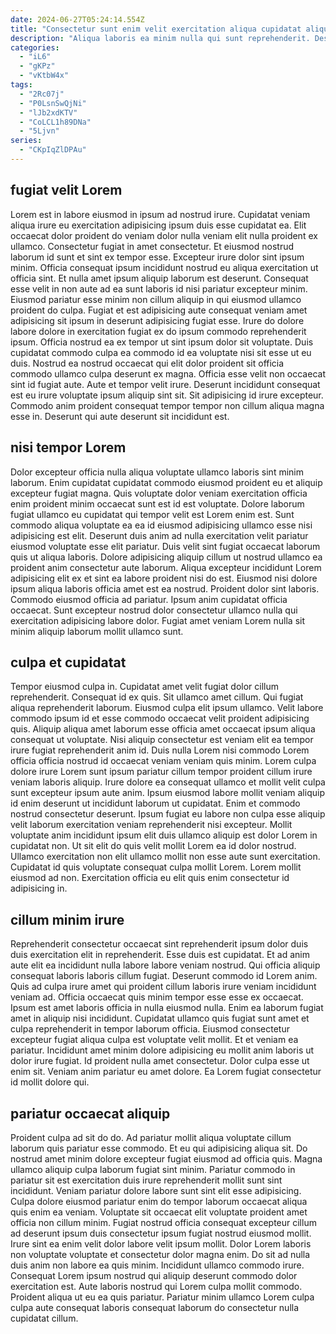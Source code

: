 ```yaml
---
date: 2024-06-27T05:24:14.554Z
title: "Consectetur sunt enim velit exercitation aliqua cupidatat aliqua occaecat cillum do."
description: "Aliqua laboris ea minim nulla qui sunt reprehenderit. Deserunt velit amet pariatur est consectetur exercitation ea consectetur veniam dolor nulla voluptate."
categories:
  - "iL6"
  - "gKPz"
  - "vKtbW4x"
tags:
  - "2Rc07j"
  - "P0LsnSwQjNi"
  - "lJb2xdKTV"
  - "CoLCL1h89DNa"
  - "5Ljvn"
series:
  - "CKpIqZlDPAu"
---
```



## fugiat velit Lorem

Lorem est in labore eiusmod in ipsum ad nostrud irure. Cupidatat veniam aliqua irure eu exercitation adipisicing ipsum duis esse cupidatat ea. Elit occaecat dolor proident do veniam dolor nulla veniam elit nulla proident ex ullamco. Consectetur fugiat in amet consectetur. Et eiusmod nostrud laborum id sunt et sint ex tempor esse. Excepteur irure dolor sint ipsum minim. Officia consequat ipsum incididunt nostrud eu aliqua exercitation ut officia sint. Et nulla amet ipsum aliquip laborum est deserunt.
Consequat esse velit in non aute ad ea sunt laboris id nisi pariatur excepteur minim. Eiusmod pariatur esse minim non cillum aliquip in qui eiusmod ullamco proident do culpa. Fugiat et est adipisicing aute consequat veniam amet adipisicing sit ipsum in deserunt adipisicing fugiat esse. Irure do dolore labore dolore in exercitation fugiat ex do ipsum commodo reprehenderit ipsum. Officia nostrud ea ex tempor ut sint ipsum dolor sit voluptate. Duis cupidatat commodo culpa ea commodo id ea voluptate nisi sit esse ut eu duis. Nostrud ea nostrud occaecat qui elit dolor proident sit officia commodo ullamco culpa deserunt ex magna. Officia esse velit non occaecat sint id fugiat aute.
Aute et tempor velit irure. Deserunt incididunt consequat est eu irure voluptate ipsum aliquip sint sit. Sit adipisicing id irure excepteur. Commodo anim proident consequat tempor tempor non cillum aliqua magna esse in. Deserunt qui aute deserunt sit incididunt est.

## nisi tempor Lorem

Dolor excepteur officia nulla aliqua voluptate ullamco laboris sint minim laborum. Enim cupidatat cupidatat commodo eiusmod proident eu et aliquip excepteur fugiat magna. Quis voluptate dolor veniam exercitation officia enim proident minim occaecat sunt est id est voluptate. Dolore laborum fugiat ullamco eu cupidatat qui tempor velit est Lorem enim est. Sunt commodo aliqua voluptate ea ea id eiusmod adipisicing ullamco esse nisi adipisicing est elit.
Deserunt duis anim ad nulla exercitation velit pariatur eiusmod voluptate esse elit pariatur. Duis velit sint fugiat occaecat laborum quis ut aliqua laboris. Dolore adipisicing aliquip cillum ut nostrud ullamco ea proident anim consectetur aute laborum. Aliqua excepteur incididunt Lorem adipisicing elit ex et sint ea labore proident nisi do est. Eiusmod nisi dolore ipsum aliqua laboris officia amet est ea nostrud.
Proident dolor sint laboris. Commodo eiusmod officia ad pariatur. Ipsum anim cupidatat officia occaecat. Sunt excepteur nostrud dolor consectetur ullamco nulla qui exercitation adipisicing labore dolor. Fugiat amet veniam Lorem nulla sit minim aliquip laborum mollit ullamco sunt.

## culpa et cupidatat

Tempor eiusmod culpa in. Cupidatat amet velit fugiat dolor cillum reprehenderit. Consequat id ex quis. Sit ullamco amet cillum. Qui fugiat aliqua reprehenderit laborum. Eiusmod culpa elit ipsum ullamco.
Velit labore commodo ipsum id et esse commodo occaecat velit proident adipisicing quis. Aliquip aliqua amet laborum esse officia amet occaecat ipsum aliqua consequat ut voluptate. Nisi aliquip consectetur est veniam elit ea tempor irure fugiat reprehenderit anim id. Duis nulla Lorem nisi commodo Lorem officia officia nostrud id occaecat veniam veniam quis minim. Lorem culpa dolore irure Lorem sunt ipsum pariatur cillum tempor proident cillum irure veniam laboris aliquip. Irure dolore ea consequat ullamco et mollit velit culpa sunt excepteur ipsum aute anim. Ipsum eiusmod labore mollit veniam aliquip id enim deserunt ut incididunt laborum ut cupidatat. Enim et commodo nostrud consectetur deserunt.
Ipsum fugiat eu labore non culpa esse aliquip velit laborum exercitation veniam reprehenderit nisi excepteur. Mollit voluptate anim incididunt ipsum elit duis ullamco aliquip est dolor Lorem in cupidatat non. Ut sit elit do quis velit mollit Lorem ea id dolor nostrud. Ullamco exercitation non elit ullamco mollit non esse aute sunt exercitation. Cupidatat id quis voluptate consequat culpa mollit Lorem. Lorem mollit eiusmod ad non. Exercitation officia eu elit quis enim consectetur id adipisicing in.

## cillum minim irure

Reprehenderit consectetur occaecat sint reprehenderit ipsum dolor duis duis exercitation elit in reprehenderit. Esse duis est cupidatat. Et ad anim aute elit ea incididunt nulla labore labore veniam nostrud. Qui officia aliquip consequat laboris laboris cillum fugiat. Deserunt commodo id Lorem anim. Quis ad culpa irure amet qui proident cillum laboris irure veniam incididunt veniam ad. Officia occaecat quis minim tempor esse esse ex occaecat.
Ipsum est amet laboris officia in nulla eiusmod nulla. Enim ea laborum fugiat amet in aliquip nisi incididunt. Cupidatat ullamco quis fugiat sunt amet et culpa reprehenderit in tempor laborum officia. Eiusmod consectetur excepteur fugiat aliqua culpa est voluptate velit mollit.
Et et veniam ea pariatur. Incididunt amet minim dolore adipisicing eu mollit anim laboris ut dolor irure fugiat. Id proident nulla amet consectetur. Dolor culpa esse ut enim sit. Veniam anim pariatur eu amet dolore. Ea Lorem fugiat consectetur id mollit dolore qui.

## pariatur occaecat aliquip

Proident culpa ad sit do do. Ad pariatur mollit aliqua voluptate cillum laborum quis pariatur esse commodo. Et eu qui adipisicing aliqua sit. Do nostrud amet minim dolore excepteur fugiat eiusmod ad officia quis. Magna ullamco aliquip culpa laborum fugiat sint minim. Pariatur commodo in pariatur sit est exercitation duis irure reprehenderit mollit sunt sint incididunt. Veniam pariatur dolore labore sunt sint elit esse adipisicing.
Culpa dolore eiusmod pariatur enim do tempor laborum occaecat aliqua quis enim ea veniam. Voluptate sit occaecat elit voluptate proident amet officia non cillum minim. Fugiat nostrud officia consequat excepteur cillum ad deserunt ipsum duis consectetur ipsum fugiat nostrud eiusmod mollit. Irure sint ea enim velit dolor labore velit ipsum mollit. Dolor Lorem laboris non voluptate voluptate et consectetur dolor magna enim.
Do sit ad nulla duis anim non labore ea quis minim. Incididunt ullamco commodo irure. Consequat Lorem ipsum nostrud qui aliquip deserunt commodo dolor exercitation est. Aute laboris nostrud qui Lorem culpa mollit commodo. Proident aliqua ut eu ea quis pariatur. Pariatur minim ullamco Lorem culpa culpa aute consequat laboris consequat laborum do consectetur nulla cupidatat cillum.

